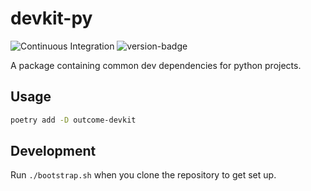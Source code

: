 # devkit-py
![Continuous Integration](https://github.com/outcome-co/devkit-py/workflows/Continuous%20Integration/badge.svg) ![version-badge](https://img.shields.io/badge/version-6.6.6-brightgreen)

A package containing common dev dependencies for python projects.

## Usage

```sh
poetry add -D outcome-devkit
```

## Development

Run `./bootstrap.sh` when you clone the repository to get set up.
